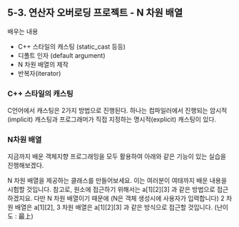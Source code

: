 ## 5-3. 연산자 오버로딩 프로젝트 - N 차원 배열

배우는 내용

- C++ 스타일의 캐스팅 (static_cast 등등)
- 디폴트 인자 (default argument)
- N 차원 배열의 제작
- 반복자(iterator)

### C++ 스타일의 캐스팅

C언어에서 캐스팅은 2가지 방법으로 진행된다. 하나는 컴파일러에서 진행되는 암시적(implicit) 캐스팅과 프로그래머가 직접 지정하는 명시적(explicit) 캐스팅이 있다.

### N차원 배열

지금까지 배운 객체지향 프로그래밍을 모두 활용하여 아래와 같은 기능이 있는 실습을 진행해보겠다.

N 차원 배열을 제공하는 클래스를 만들어보세요. 이는 여러분이 여태까지 배운 내용을 시험할 것입니다. 참고로, 원소에 접근하기 위해서는 a[1][2][3] 과 같은 방법으로 접근하겠지요. 다만 N 차원 배열이기 때문에 (N은 객체 생성시에 사용자가 입력합니다) 2 차원 배열은 a[1][2], 3 차원 배열은 a[1][2][3] 과 같은 방식으로 접근할 것입니다. (난이도 : 最上)
